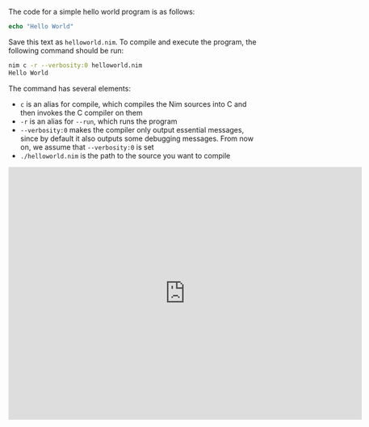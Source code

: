 The code for a simple hello world program is as follows:
```nim title="helloworld.nim"
echo "Hello World"
```

Save this text as `helloworld.nim`. To compile and execute the program, the following command should be run:
```sh
nim c -r --verbosity:0 helloworld.nim
Hello World
```

The command has several elements:

- `c` is an alias for compile, which compiles the Nim sources into C and then invokes the C compiler on them
- `-r` is an alias for `--run`, which runs the program
- `--verbosity:0` makes the compiler only output essential messages, since by default it also outputs some debugging messages. From now on, we assume that `--verbosity:0` is set
- `./helloworld.nim` is the path to the source you want to compile

<iframe width=700, height=500 frameBorder=0 src="https://play.nim-lang.org/#ix=1Hwy"></iframe>

